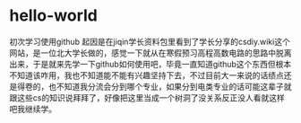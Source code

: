 # hello-world
初次学习使用github
起因是在jiqin学长资料包里看到了学长分享的csdiy.wiki这个网站，是一位北大学长做的，感觉一下就从在寒假预习高程高数电路的思路中脱离出来，于是就来先学一下github如何使用吧，毕竟一直知道github这个东西但根本不知道该咋用，我也不知道能不能有兴趣坚持下去，不过目前大一来说的话绩点还是得卷的，也不知道我分流会分到哪个专业，如果分到电类专业的话可能这辈子就跟这些cs的知识说拜拜了，好像把这里当成一个树洞了没关系反正没人看就这样吧我继续学。
